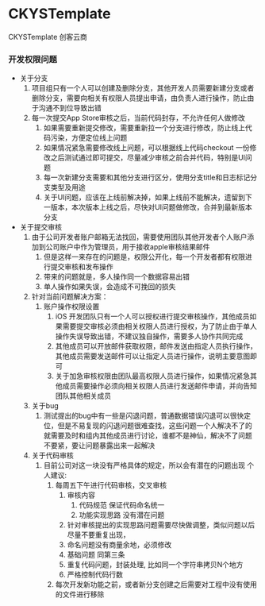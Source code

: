 # CKYSTemplate
CKYSTemplate
创客云商
### 开发权限问题

- 关于分支
    1. 项目组只有一个人可以创建及删除分支，其他开发人员需要新建分支或者删除分支，需要向相关有权限人员提出申请，由负责人进行操作，防止由于沟通不到位导致出错
    2. 每一次提交App Store审核之后，当前代码封存，不允许任何人做修改
        1. 如果需要重新提交修改，需要重新拉一个分支进行修改，防止线上代码污染，方便定位线上问题
        2. 如果情况紧急需要修改线上问题，可以根据线上代码checkout 一份修改之后测试通过即可提交，尽量减少审核之前合并代码，特别是UI问题 
        3. 每一次新建分支需要和其他分支进行区分，使用分支title和日志标记分支类型及用途
        4. 关于UI问题，应该在上线前解决掉，如果上线前不能解决，遗留到下一版本，本次版本上线之后，尽快对UI问题做修改，合并到最新版本分支        
- 关于提交审核
    1. 由于公司开发者账户邮箱无法找回，需要使用团队其他开发者个人账户添加到公司账户中作为管理员，用于接收apple审核结果邮件
        1. 但是这样一来存在的问题是，权限公开化，每一个开发者都有权限进行提交审核和发布操作
        2. 带来的问题就是，多人操作同一个数据容易出错
        3. 单人操作如果失误，会造成不可挽回的损失
    2. 针对当前问题解决方案：
        1. 账户操作权限设置
            1. iOS 开发团队只有一个人可以授权进行提交审核操作，其他成员如果需要提交审核必须由相关权限人员进行授权，为了防止由于单人操作失误导致出错，不建议独自操作，需要多人协作共同完成
            2. 其他成员可以开放邮件获取权限，邮件发送由指定人员执行操作，其他成员需要发送邮件可以让指定人员进行操作，说明主要意图即可
            3. 关于加急审核权限由团队最高权限人员进行操作，如果情况紧急其他成员需要操作必须向相关权限人员进行发送邮件申请，并向告知团队其他相关成员
    3. 关于bug
        1. 测试提出的bug中有一些是闪退问题，普通数据错误闪退可以很快定位，但是不易复现的闪退问题很难查找，这些问题一个人解决不了的就需要及时和组内其他成员进行讨论，谁都不是神仙，解决不了问题不要紧，要让问题暴露出来一起解决
    4. 关于代码审核
        1. 目前公司对这一块没有严格具体的规定，所以会有潜在的问题出现
        个人建议:
            1. 每周五下午进行代码审核，交叉审核
                1. 审核内容
                    1. 代码规范  保证代码命名统一
                    2. 功能实现思路 没有潜在问题
                2. 针对审核提出的实现思路问题需要尽快做调整，类似问题以后尽量不要重复出现，
                3. 命名问题没有商量余地，必须修改
                4. 基础问题 同第三条
                5. 重复代码问题，封装处理, 比如同一个字符串拷贝N个地方
                6. 严格控制代码行数
            2. 每次开发新功能之前，或者新分支创建之后需要对工程中没有使用的文件进行移除
            
            
            
            
    
        
